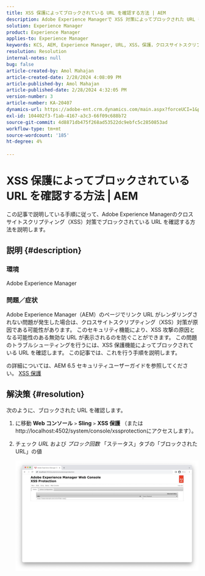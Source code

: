 ```yaml
---
title: XSS 保護によってブロックされている URL を確認する方法 | AEM
description: Adobe Experience Managerで XSS 対策によってブロックされた URL を確認する方法を説明します。
solution: Experience Manager
product: Experience Manager
applies-to: Experience Manager
keywords: KCS, AEM, Experience Manager, URL, XSS，保護，クロスサイトスクリプティング
resolution: Resolution
internal-notes: null
bug: false
article-created-by: Amol Mahajan
article-created-date: 2/28/2024 4:08:09 PM
article-published-by: Amol Mahajan
article-published-date: 2/28/2024 4:32:05 PM
version-number: 3
article-number: KA-20407
dynamics-url: https://adobe-ent.crm.dynamics.com/main.aspx?forceUCI=1&pagetype=entityrecord&etn=knowledgearticle&id=1e3ccc8d-53d6-ee11-9078-00224804dfb5
exl-id: 104402f3-f1ab-4167-a3c3-66f09c688b72
source-git-commit: 4d8871db475f268ad53522dc9ebfc5c2850853ad
workflow-type: tm+mt
source-wordcount: '185'
ht-degree: 4%

---
```


# XSS 保護によってブロックされている URL を確認する方法 | AEM


この記事で説明している手順に従って、Adobe Experience Managerのクロスサイトスクリプティング（XSS）対策でブロックされている URL を確認する方法を説明します。

## 説明 {#description}


### <b>環境</b>

Adobe Experience Manager



### <b>問題／症状</b>

Adobe Experience Manager（AEM）のページでリンク URL がレンダリングされない問題が発生した場合は、クロスサイトスクリプティング（XSS）対策が原因である可能性があります。 このセキュリティ機能により、XSS 攻撃の原因となる可能性のある無効な URL が表示されるのを防ぐことができます。 この問題のトラブルシューティングを行うには、XSS 保護機能によってブロックされている URL を確認します。
この記事では、これを行う手順を説明します。

の詳細については、AEM 6.5 セキュリティユーザーガイドを参照してください。 [XSS 保護](https://experienceleague.adobe.com/docs/experience-manager-65/developing/introduction/security.html)


## 解決策 {#resolution}


次のように、ブロックされた URL を確認します。

1. に移動 <b>Web コンソール</b> `>`  <b>Sling</b> `>`  <b>XSS 保護</b> （またはhttp://localhost:4502/system/console/xssprotectionにアクセスします）。


2. チェック *URL* および *ブロック回数* 「ステータス」タブの「ブロックされた URL」の値

   ![](assets/c1d7a6cc-d521-ed11-b83e-0022480866ad.png)
